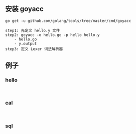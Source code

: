 ## 安装 goyacc
```
go get -u github.com/golang/tools/tree/master/cmd/goyacc

step1: 先定义 hello.y 文件
step2: goyacc -o hello.go -p hello hello.y
    - hello.go
    - y.output
step3: 定义 Lexer 词法解析器
```

## 例子
### hello
```


```
### cal
```


```
### sql
```


```